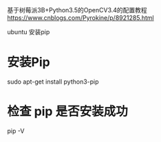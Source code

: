 基于树莓派3B+Python3.5的OpenCV3.4的配置教程
https://www.cnblogs.com/Pyrokine/p/8921285.html

ubuntu 安装pip
# 安装Pip
sudo apt-get install python3-pip

# 检查 pip 是否安装成功
pip -V
